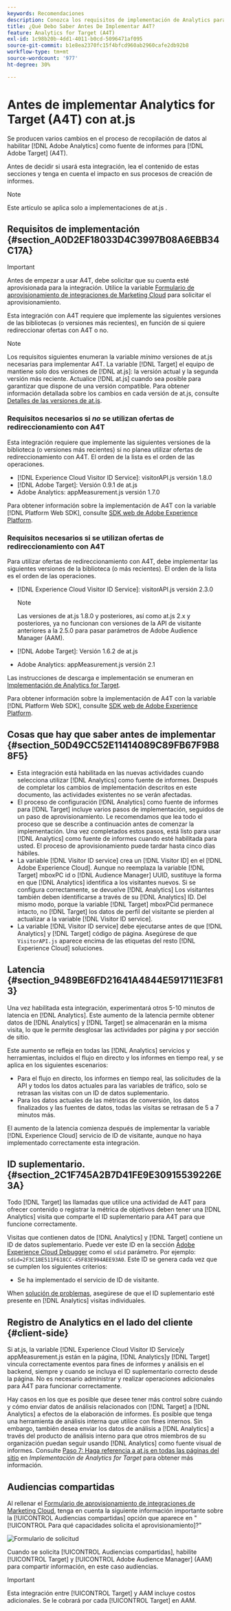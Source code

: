 ```yaml
---
keywords: Recomendaciones
description: Conozca los requisitos de implementación de Analytics para [!DNL Target] (A4T) y qué considerar antes de implementar esta integración.
title: ¿Qué Debo Saber Antes De Implementar A4T?
feature: Analytics for Target (A4T)
exl-id: 1c98b20b-4dd1-4011-b0cd-5096471af095
source-git-commit: b1e8ea2370fc15f4bfcd960ab2960cafe2db92b8
workflow-type: tm+mt
source-wordcount: '977'
ht-degree: 30%

---
```


# Antes de implementar Analytics for Target (A4T) con at.js

Se producen varios cambios en el proceso de recopilación de datos al habilitar [!DNL Adobe Analytics] como fuente de informes para [!DNL Adobe Target] (A4T).

Antes de decidir si usará esta integración, lea el contenido de estas secciones y tenga en cuenta el impacto en sus procesos de creación de informes.

>[!NOTE]
>
>Este artículo se aplica solo a implementaciones de at.js .

## Requisitos de implementación {#section_A0D2EF18033D4C3997B08A6EBB34C17A}

>[!IMPORTANT]
>
>Antes de empezar a usar A4T, debe solicitar que su cuenta esté aprovisionada para la integración. Utilice la variable [Formulario de aprovisionamiento de integraciones de Marketing Cloud](https://www.adobe.com/go/audiences) para solicitar el aprovisionamiento.

Esta integración con A4T requiere que implemente las siguientes versiones de las bibliotecas (o versiones más recientes), en función de si quiere redireccionar ofertas con A4T o no.

>[!NOTE]
>
>Los requisitos siguientes enumeran la variable *mínimo* versiones de at.js necesarias para implementar A4T. La variable [!DNL Target] el equipo de mantiene solo dos versiones de [!DNL at.js]: la versión actual y la segunda versión más reciente. Actualice [!DNL at.js] cuando sea posible para garantizar que dispone de una versión compatible. Para obtener información detallada sobre los cambios en cada versión de at.js, consulte [Detalles de las versiones de at.js](https://developer.adobe.com/target/implement/client-side/atjs/target-atjs-versions/).

### Requisitos necesarios si *no* se utilizan ofertas de redireccionamiento con A4T

Esta integración requiere que implemente las siguientes versiones de la biblioteca (o versiones más recientes) si no planea utilizar ofertas de redireccionamiento con A4T. El orden de la lista es el orden de las operaciones.

* [!DNL Experience Cloud Visitor ID Service]: visitorAPI.js versión 1.8.0
* [!DNL Adobe Target]: Versión 0.9.1 de at.js
* Adobe Analytics: appMeasurement.js versión 1.7.0

Para obtener información sobre la implementación de A4T con la variable [!DNL Platform Web SDK], consulte [SDK web de Adobe Experience Platform](https://developer.adobe.com/target/implement/client-side/aep-web-sdk/).

### Requisitos necesarios si se utilizan ofertas de redireccionamiento con A4T

Para utilizar ofertas de redireccionamiento con A4T, debe implementar las siguientes versiones de la biblioteca (o más recientes). El orden de la lista es el orden de las operaciones.

* [!DNL Experience Cloud Visitor ID Service]: visitorAPI.js versión 2.3.0

   >[!NOTE]
   >
   >Las versiones de at.js 1.8.0 y posteriores, así como at.js 2.x y posteriores, ya no funcionan con versiones de la API de visitante anteriores a la 2.5.0 para pasar parámetros de Adobe Audience Manager (AAM).

* [!DNL Adobe Target]: Versión 1.6.2 de at.js

* Adobe Analytics: appMeasurement.js versión 2.1

Las instrucciones de descarga e implementación se enumeran en [Implementación de Analytics for Target](/help/main/c-integrating-target-with-mac/a4t/a4timplementation.md).

Para obtener información sobre la implementación de A4T con la variable [!DNL Platform Web SDK], consulte [SDK web de Adobe Experience Platform](https://developer.adobe.com/target/implement/client-side/aep-web-sdk/).

## Cosas que hay que saber antes de implementar {#section_50D49CC52E11414089C89FB67F9B88F5}

* Esta integración está habilitada en las nuevas actividades cuando selecciona utilizar [!DNL Analytics] como fuente de informes. Después de completar los cambios de implementación descritos en este documento, las actividades existentes no se verán afectadas.
* El proceso de configuración [!DNL Analytics] como fuente de informes para [!DNL Target] incluye varios pasos de implementación, seguidos de un paso de aprovisionamiento. Le recomendamos que lea todo el proceso que se describe a continuación antes de comenzar la implementación. Una vez completados estos pasos, está listo para usar [!DNL Analytics] como fuente de informes cuando esté habilitada para usted. El proceso de aprovisionamiento puede tardar hasta cinco días hábiles.
* La variable [!DNL Visitor ID service] crea un [!DNL Visitor ID] en el [!DNL Adobe Experience Cloud]. Aunque no reemplaza la variable [!DNL Target] mboxPC id o [!DNL Audience Manager] UUID, sustituye la forma en que [!DNL Analytics] identifica a los visitantes nuevos. Si se configura correctamente, se devuelve [!DNL Analytics] Los visitantes también deben identificarse a través de su [!DNL Analytics] ID. Del mismo modo, porque la variable [!DNL Target] mboxPCid permanece intacto, no [!DNL Target] los datos de perfil del visitante se pierden al actualizar a la variable [!DNL Visitor ID service].
* La variable [!DNL Visitor ID service] debe ejecutarse antes de que [!DNL Analytics] y [!DNL Target] código de página. Asegúrese de que `VisitorAPI.js` aparece encima de las etiquetas del resto [!DNL Experience Cloud] soluciones.

## Latencia {#section_9489BE6FD21641A4844E591711E3F813}

Una vez habilitada esta integración, experimentará otros 5-10 minutos de latencia en [!DNL Analytics]. Este aumento de la latencia permite obtener datos de [!DNL Analytics] y [!DNL Target] se almacenarán en la misma visita, lo que le permite desglosar las actividades por página y por sección de sitio.

Este aumento se refleja en todas las [!DNL Analytics] servicios y herramientas, incluidos el flujo en directo y los informes en tiempo real, y se aplica en los siguientes escenarios:

* Para el flujo en directo, los informes en tiempo real, las solicitudes de la API y todos los datos actuales para las variables de tráfico, solo se retrasan las visitas con un ID de datos suplementario.
* Para los datos actuales de las métricas de conversión, los datos finalizados y las fuentes de datos, todas las visitas se retrasan de 5 a 7 minutos más.

El aumento de la latencia comienza después de implementar la variable [!DNL Experience Cloud] servicio de ID de visitante, aunque no haya implementado correctamente esta integración.

## ID suplementario.  {#section_2C1F745A2B7D41FE9E30915539226E3A}

Todo [!DNL Target] las llamadas que utilice una actividad de A4T para ofrecer contenido o registrar la métrica de objetivos deben tener una [!DNL Analytics] visita que comparte el ID suplementario para A4T para que funcione correctamente.

Visitas que contienen datos de [!DNL Analytics] y [!DNL Target] contiene un ID de datos suplementario. Puede ver este ID en la sección [Adobe Experience Cloud Debugger](https://experienceleague.adobe.com/docs/debugger/using/experience-cloud-debugger.html) como el `sdid` parámetro. Por ejemplo: `sdid=2F3C18E511F618CC-45F83E994AEE93A0`. Este ID se genera cada vez que se cumplen los siguientes criterios:

* Se ha implementado el servicio de ID de visitante.

When [solución de problemas](/help/main/c-integrating-target-with-mac/a4t/c-a4t-troubleshooting/a4t-troubleshooting.md), asegúrese de que el ID suplementario esté presente en [!DNL Analytics] visitas individuales.

## Registro de Analytics en el lado del cliente {#client-side}

Si at.js, la variable [!DNL Experience Cloud Visitor ID Service]y appMeasurement.js están en la página, [!DNL Analytics]y [!DNL Target] vincula correctamente eventos para fines de informes y análisis en el backend, siempre y cuando se incluya el ID suplementario correcto desde la página. No es necesario administrar y realizar operaciones adicionales para A4T para funcionar correctamente.

Hay casos en los que es posible que desee tener más control sobre cuándo y cómo enviar datos de análisis relacionados con [!DNL Target] a [!DNL Analytics] a efectos de la elaboración de informes. Es posible que tenga una herramienta de análisis interna que utilice con fines internos. Sin embargo, también desea enviar los datos de análisis a [!DNL Analytics] a través del producto de análisis interno para que otros miembros de su organización puedan seguir usando [!DNL Analytics] como fuente visual de informes. Consulte [Paso 7: Haga referencia a at.js en todas las páginas del sitio](/help/main/c-integrating-target-with-mac/a4t/a4timplementation.md#step7) en *Implementación de Analytics for Target* para obtener más información.

## Audiencias compartidas

Al rellenar el [Formulario de aprovisionamiento de integraciones de Marketing Cloud](https://www.adobe.com/go/audiences), tenga en cuenta la siguiente información importante sobre la [!UICONTROL Audiencias compartidas] opción que aparece en &quot;[!UICONTROL Para qué capacidades solicita el aprovisionamiento]?&quot;

![Formulario de solicitud](/help/main/c-integrating-target-with-mac/a4t/assets/request-form.png)

Cuando se solicita [!UICONTROL Audiencias compartidas], habilite [!UICONTROL Target] y [!UICONTROL Adobe Audience Manager] (AAM) para compartir información, en este caso audiencias.

>[!IMPORTANT]
>
>Esta integración entre [!UICONTROL Target] y AAM incluye costos adicionales. Se le cobrará por cada [!UICONTROL Target] en AAM.

